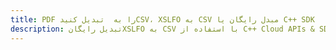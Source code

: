---title: PDF را به  تبدیل کنیدCSV، XSLFO به CSV مبدل رایگان یا C++ SDKdescription: تبدیل رایگانXSLFO به CSV با استفاده از C++ Cloud APIs & SDK همچنین اسناد PDF را در Cloud ایجاد، ویرایش و رندر کنید.---